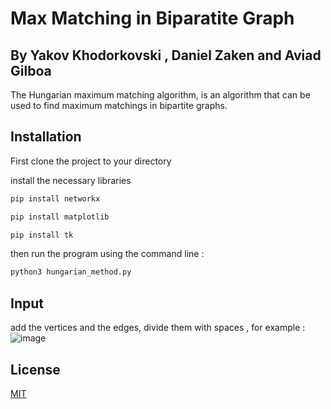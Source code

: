 # Max Matching in Biparatite Graph
## By Yakov Khodorkovski , Daniel Zaken and Aviad Gilboa 
The Hungarian maximum matching algorithm, is an algorithm that can be used to find maximum matchings in bipartite graphs. 

## Installation

First clone the project to your directory 

install the necessary libraries 

```bash
pip install networkx
```
```bash
pip install matplotlib
```
```bash
pip install tk
```

then run the program using the command line : 
```bash
python3 hungarian_method.py 
```

## Input

add the vertices and the edges, divide them with spaces , for example : 
![image](https://user-images.githubusercontent.com/66936716/171354129-0dd22ed5-cad5-4d2f-af2f-eb2340ab576a.png)


## License
[MIT](https://choosealicense.com/licenses/mit/)
